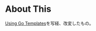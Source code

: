# About This

[Using Go Templates](https://blog.gopheracademy.com/advent-2017/using-go-templates/)を写経、改変したもの。

